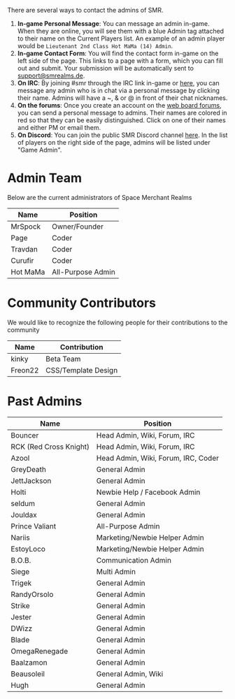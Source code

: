 <!-- TITLE: Contact Us -->
<!-- SUBTITLE: SMR Administration -->

There are several ways to contact the admins of SMR.
1. **In-game Personal Message**: You can message an admin in-game. When they are online, you will see them with a blue Admin tag attached to their name on the Current Players list. An example of an admin player would be `Lieutenant 2nd Class Hot MaMa (14) Admin`.
2. **In-game Contact Form**: You will find the contact form in-game on the left side of the page. This links to a page with a form, which you can fill out and submit. Your submission will be automatically sent to support@smrealms.de.
3. **On IRC**: By joining #smr through the IRC link in-game or [here](https://client02.chat.mibbit.com/?server=irc.theairlock.net&channel=%23smr), you can message any admin who is in chat via a personal message by clicking their name. Admins will have a ~, & or @ in front of their chat nicknames.
4. **On the forums**: Once you create an account on the [web board forums](https://smrcnn.smrealms.de/), you can send a personal message to admins. Their names are colored in red so that they can be easily distinguished. Click on one of their names and either PM or email them.
5. **On Discord**: You can join the public SMR Discord channel [here](https://discord.gg/8sZartg). In the list of players on the right side of the page, admins will be listed under "Game Admin".

# Admin Team
Below are the current administrators of Space Merchant Realms

| Name	| Position |
| --- | --- |
| MrSpock	 | Owner/Founder |
| Page |	Coder |
| Travdan |  Coder |
| Curufir |	Coder |
| Hot MaMa |  All-Purpose Admin |


# Community Contributors

We would like to recognize the following people for their contributions to the community

| Name |	Contribution |
| --- | --- |
| kinky	 | Beta Team |
| Freon22	 | CSS/Template Design |

# Past Admins

| Name	| Position |
| --- | --- |
| Bouncer	| Head Admin, Wiki, Forum, IRC |
| RCK (Red Cross Knight)	| Head Admin, Wiki, Forum, IRC |
| Azool	| Head Admin, Wiki, Forum, IRC, Coder |
| GreyDeath	| General Admin |
| JettJackson	| General Admin |
| Holti	| Newbie Help / Facebook Admin |
| seldum	| General Admin |
| Jouldax	| General Admin |
| Prince Valiant	| All-Purpose Admin |
| Nariis	| Marketing/Newbie Helper Admin |
| EstoyLoco	| Marketing/Newbie Helper Admin |
| B.O.B.	|  Communication Admin |
| Siege	| Multi Admin |
| Trigek	| General Admin |
| RandyOrsolo	| General Admin |
| Strike	| General Admin |
| Jester	| General Admin |
| DWizz	| General Admin |
| Blade	| General Admin |
| OmegaRenegade	| General Admin |
| Baalzamon	| General Admin |
| Beausoleil	| General Admin, Wiki |
| Hugh |	General Admin |